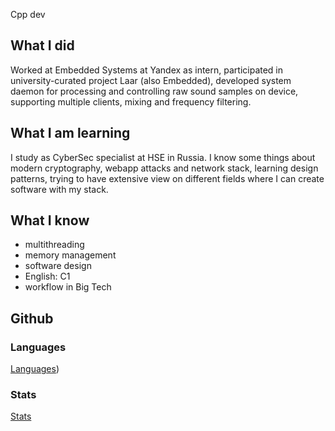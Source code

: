 Cpp dev

## What I did

Worked at Embedded Systems at Yandex as intern, participated
in university-curated project Laar (also Embedded), developed system daemon
for processing and controlling raw sound samples on device, supporting multiple
clients, mixing and frequency filtering.

## What I am learning

I study as CyberSec specialist at HSE in Russia. I know some
things about modern cryptography, webapp attacks and network stack, learning
design patterns, trying to have extensive view on different
fields where I can create software with my stack.

## What I know

- multithreading
- memory management
- software design
- English: C1
- workflow in Big Tech

## Github

### Languages

[Languages](http://194.87.110.15:9000/top-langs?layout=donut&username=AshFungor&theme=github_dark))

### Stats

[Stats](http://194.87.110.15:9000/?username=AshFungor&theme=github_dark)


